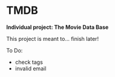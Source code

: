 # TMDB

**Individual project: The Movie Data Base**

This project is meant to... finish later!

To Do:

- check tags <a>
- invalid email
